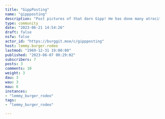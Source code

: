 ```yaml
---
title: "GippPosting" 
name: "gippposting"
description: "Post pictures of that darn Gipp! He has done many atrocities. Theres diseases in the gas station at 10134 Avon Lake Rd, Burbank, OH 4421440.99616500673562, -81.9968334798828"
type: community
date: "2023-06-21 14:54:26"
draft: false
nsfw: false
actor_id: "https://burggit.moe/c/gippposting"
host: lemmy.burger.rodeo
lastmod: "1969-12-31 19:00:00"
published: "2023-06-07 00:29:02"
subscribers: 7
posts: 3
comments: 10
weight: 3
dau: 3
wau: 3
mau: 6
instances:
- "lemmy_burger_rodeo"
tags: 
- "lemmy_burger_rodeo"

---
```

